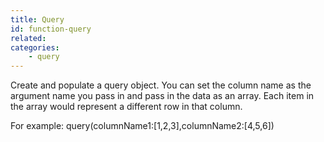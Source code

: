 ```yaml
---
title: Query
id: function-query
related:
categories:
    - query
---
```


Create and populate a query object. You can set the column name as the argument name you pass in and pass in the data as an array. Each item in the array would represent a different row in that column. 

For example: query(columnName1:[1,2,3],columnName2:[4,5,6])
